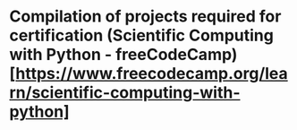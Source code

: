 # Compilation of projects required for certification (Scientific Computing with Python - freeCodeCamp) [https://www.freecodecamp.org/learn/scientific-computing-with-python]
